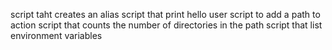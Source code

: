 script taht creates an alias
script that print hello user
script to add a path to action
script that counts the number of directories in the path
script that list environment variables
